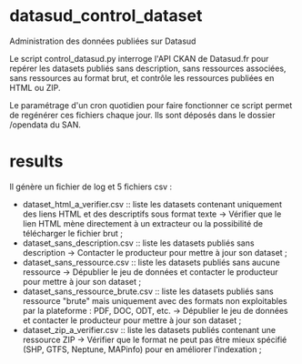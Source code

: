 # datasud_control_dataset
Administration des données publiées sur Datasud

Le script control_datasud.py interroge l'API CKAN de Datasud.fr pour repérer les datasets publiés sans description, sans ressources associées, sans ressources au format brut, et contrôle les ressources publiées en HTML ou ZIP.

Le paramétrage d'un cron quotidien pour faire fonctionner ce script permet de regénérer ces fichiers chaque jour. Ils sont déposés dans le dossier /opendata du SAN.

# results
Il génère un fichier de log et 5 fichiers csv :

* dataset_html_a_verifier.csv :: liste les datasets contenant uniquement des liens HTML et des descriptifs sous format texte -> Vérifier que le lien HTML mène directement à un extracteur ou la possibilité de télécharger le fichier brut ;
* dataset_sans_description.csv :: liste les datasets publiés sans description -> Contacter le producteur pour mettre à jour son dataset ; 
* dataset_sans_ressource.csv :: liste les datasets publiés sans aucune ressource -> Dépublier le jeu de données et contacter le producteur pour mettre à jour son dataset ; 
* dataset_sans_ressource_brute.csv :: liste les datasets publiés sans ressource "brute" mais uniquement avec des formats non exploitables par la plateforme : PDF, DOC, ODT, etc. -> Dépublier le jeu de données et contacter le producteur pour mettre à jour son dataset ; 
* dataset_zip_a_verifier.csv :: liste les datasets publiés contenant une ressource ZIP -> Vérifier que le format ne peut pas être mieux spécifié (SHP, GTFS, Neptune, MAPinfo) pour en améliorer l'indexation ; 
